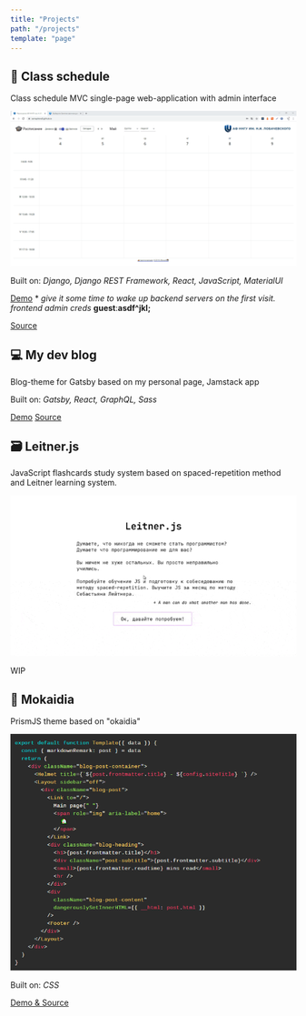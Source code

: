 ```yaml
---
title: "Projects"
path: "/projects"
template: "page"
---
```


## 📅 Class schedule

Class schedule MVC single-page web-application with admin interface

![demo](../images/pages/projects/schedule-demo.gif)

Built on: *Django, Django REST Framework, React, JavaScript, MaterialUI*

[Demo](https://semaphore8.github.io/) * *give it some time to wake up backend servers on the first visit. frontend admin creds* **guest**:**asdf^jkl;**

[Source](https://github.com/semaphore8/schedule_nngu)

## 💻 My dev blog

Blog-theme for Gatsby based on my personal page, Jamstack app

Built on: *Gatsby, React, GraphQL, Sass*

[Demo](https://www.simonbliznyuk.com) [Source](https://github.com/semaphore8/devblog)

## 🗃️ Leitner.js

JavaScript flashcards study system based on spaced-repetition method and Leitner learning system.

![demo](../images/pages/projects/Leitner-demo.gif)

WIP

## 🎨 Mokaidia

PrismJS theme based on "okaidia"

![mokaidia-preview](../images/pages/projects/mokaidia.png)

Built on: *CSS*

[Demo & Source](https://github.com/semaphore8/mokaidia)